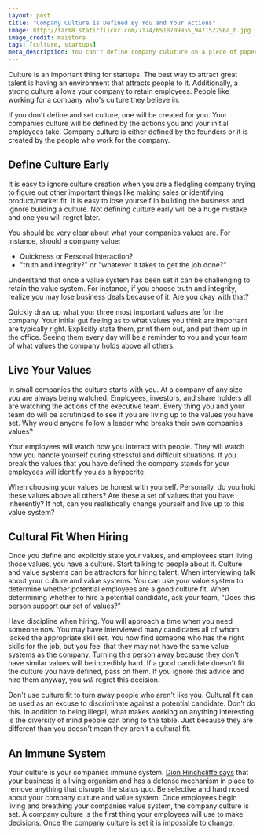```yaml
---
layout: post
title: "Company Culture is Defined By You and Your Actions"
image: http://farm8.staticflickr.com/7174/6518709955_947152296a_b.jpg
image_credit: maistora
tags: [culture, startups]
meta_description: You can't define company culuture on a piece of paper. Employees will follow what their leaders are doing.
---
```


Culture is an important thing for startups. The best way to attract great talent is having an environment that attracts people to it. Additionally, a strong culture allows your company to retain employees. People like working for a company who's culture they believe in.

If you don't define and set culture, one will be created for you. Your companies culture will be defined by the actions you and your initial employees take. Company culture is either defined by the founders or it is created by the people who work for the company.

## Define Culture Early
It is easy to ignore culture creation when you are a fledgling company trying to figure out other important things like making sales or identifying product/market fit. It is easy to lose yourself in building the business and ignore building a culture. Not defining culture early will be a huge mistake and one you will regret later.

You should be very clear about what your companies values are. For instance, should a company value:

* Quickness or Personal Interaction?
* "truth and integrity?" or "whatever it takes to get the job done?"

Understand that once a value system has been set it can be challenging to retain the value system. For instance, if you choose truth and integrity, realize you may lose business deals because of it. Are you okay with that?

Quickly draw up what your three most important values are for the company. Your initial gut feeling as to what values you think are important are typically right. Explicitly state them, print them out, and put them up in the office. Seeing them every day will be a reminder to you and your team of what values the company holds above all others.

## Live Your Values
In small companies the culture starts with you. At a company of any size you are always being watched. Employees, investors, and share holders all are watching the actions of the executive team. Every thing you and your team do will be scrutinized to see if you are living up to the values you have set. Why would anyone follow a leader who breaks their own companies values?

Your employees will watch how you interact with people. They will watch how you handle yourself during stressful and difficult situations. If you break the values that you have defined the company stands for your employees will identify you as a hypocrite.

When choosing your values be honest with yourself. Personally, do you hold these values above all others? Are these a set of values that you have inherently? If not, can you realistically change yourself and live up to this value system?

## Cultural Fit When Hiring
Once you define and explicitly state your values, and employees start living those values, you have a culture. Start talking to people about it. Culture and value systems can be attractors for hiring talent. When interviewing talk about your culture and value systems. You can use your value system to determine whether potential employees are a good culture fit. When determining whether to hire a potential candidate, ask your team, "Does this person support our set of values?"

Have discipline when hiring. You will approach a time when you need someone now. You may have interviewed many candidates all of whom lacked the appropriate skill set. You now find someone who has the right skills for the job, but you feel that they may not have the same value systems as the company. Turning this person away because they don't have similar values will be incredibly hard. If a good candidate doesn't fit the culture you have defined, pass on them. If you ignore this advice and hire them anyway, you _will_ regret this decision.

Don't use culture fit to turn away people who aren't like you. Cultural fit can be used as an excuse to discriminate against a potential candidate. Don't do this. In addition to being illegal, what makes working on anything interesting is the diversity of mind people can bring to the table. Just because they are different than you doesn't mean they aren't a cultural fit.

## An Immune System
Your culture is your companies immune system. [Dion Hinchcliffe says][applying culture change] that your business is a living organism and has a defense mechanism in place to remove anything that disrupts the status quo. Be selective and hard nosed about your company culture and value system. Once employees begin living and breathing your companies value system, the company culture is set. A company culture is the first thing your employees will use to make decisions. Once the company culture is set it is impossible to change.

[applying culture change]: https://www.enterpriseirregulars.com/48671/getting-to-effective-social-business-results-applying-culture-change/